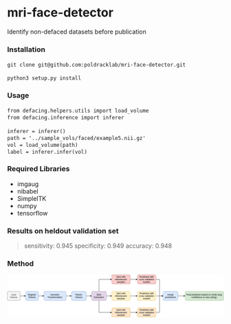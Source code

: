 # mri-face-detector
Identify non-defaced datasets before publication

### Installation
`git clone git@github.com:poldracklab/mri-face-detector.git`

`python3 setup.py install`


### Usage

```
from defacing.helpers.utils import load_volume
from defacing.inference import inferer

inferer = inferer()
path = '../sample_vols/faced/example5.nii.gz'
vol = load_volume(path)
label = inferer.infer(vol)
```

### Required Libraries

+ imgaug
+ nibabel 
+ SimpleITK
+ numpy
+ tensorflow



### Results on heldout validation set

> sensitivity: 0.945
> specificity: 0.949
> accuracy: 0.948

### Method
![pipeline](./pipeline.png)
